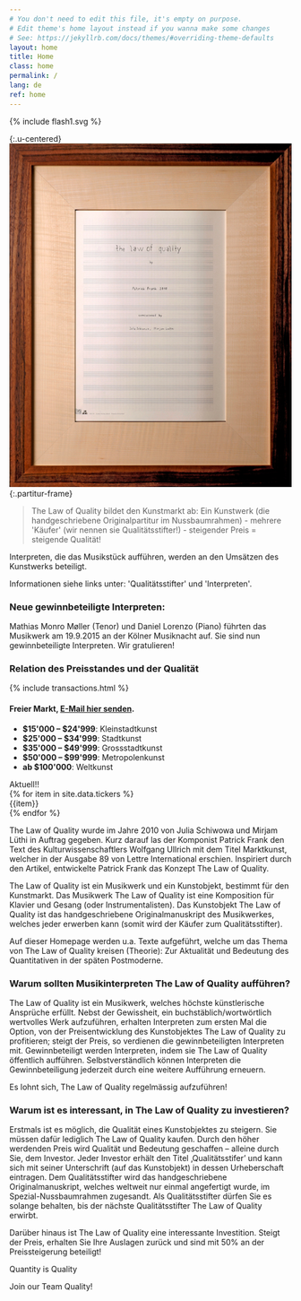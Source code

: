 ```yaml
---
# You don't need to edit this file, it's empty on purpose.
# Edit theme's home layout instead if you wanna make some changes
# See: https://jekyllrb.com/docs/themes/#overriding-theme-defaults
layout: home
title: Home
class: home
permalink: /
lang: de
ref: home
---
```

{% include flash1.svg %}

{:.u-centered}
![Partitur](/assets/img/partitur-rahmen.jpg){:.partitur-frame}

> The Law of Quality bildet den Kunstmarkt ab: Ein Kunstwerk (die handgeschriebene Originalpartitur im Nussbaumrahmen) - mehrere 'Käufer' (wir nennen sie Qualitätsstifter!) - steigender Preis = steigende Qualität!

Interpreten, die das Musikstück aufführen, werden an den Umsätzen des Kunstwerks beteiligt.

Informationen siehe links unter: 
'Qualitätsstifter' und 'Interpreten'.

### Neue gewinnbeteiligte Interpreten: 
Mathias Monro Møller (Tenor) und Daniel Lorenzo (Piano) führten das Musikwerk am 19.9.2015 an der Kölner Musiknacht auf. Sie sind nun gewinnbeteiligte Interpreten. Wir gratulieren!

### Relation des Preisstandes und der Qualität
{% include transactions.html %}


#### Freier Markt, [E-Mail hier senden](quality@patrickfrank.ch).

- **$15'000 – $24'999**: Kleinstadtkunst
- **$25'000 – $34'999**: Stadtkunst
- **$35'000 – $49'999**: Grossstadtkunst
- **$50'000 – $99'999**: Metropolenkunst
- **ab $100'000**: Weltkunst

<div class="ticker-wrap">
<div class="ticker">
  <div class="ticker__item">Aktuell!!</div>
    {% for item in site.data.tickers %}
  <div class="ticker__item">{{item}}</div>
    {% endfor %}
</div>
</div>

The Law of Quality wurde im Jahre 2010 von Julia Schiwowa und Mirjam Lüthi in Auftrag gegeben. Kurz darauf las der Komponist Patrick Frank den Text des Kulturwissenschaftlers Wolfgang Ullrich mit dem Titel Marktkunst, welcher in der Ausgabe 89 von Lettre International erschien. Inspiriert durch den Artikel, entwickelte Patrick Frank das Konzept The Law of Quality.

The Law of Quality ist ein Musikwerk und ein Kunstobjekt, bestimmt für den Kunstmarkt. Das Musikwerk The Law of Quality ist eine Komposition für Klavier und Gesang (oder Instrumentalisten). Das Kunstobjekt The Law of Quality ist das handgeschriebene Originalmanuskript des Musikwerkes, welches jeder erwerben kann (somit wird der Käufer zum Qualitätsstifter).

Auf dieser Homepage werden u.a. Texte aufgeführt, welche um das Thema von The Law of Quality kreisen (Theorie): Zur Aktualität und Bedeutung des Quantitativen in der späten Postmoderne.


### Warum sollten Musikinterpreten The Law of Quality aufführen?
The Law of Quality ist ein Musikwerk, welches höchste künstlerische Ansprüche erfüllt. Nebst der Gewissheit, ein buchstäblich/wortwörtlich wertvolles Werk aufzuführen, erhalten Interpreten zum ersten Mal die Option, von der Preisentwicklung des Kunstobjektes The Law of Quality zu profitieren; steigt der Preis, so verdienen die gewinnbeteiligten Interpreten mit. Gewinnbeteiligt werden Interpreten, indem sie The Law of Quality öffentlich aufführen. Selbstverständlich können Interpreten die Gewinnbeteiligung jederzeit durch eine weitere Aufführung erneuern.

Es lohnt sich, The Law of Quality regelmässig aufzuführen!

### Warum ist es interessant, in The Law of Quality zu investieren?
Erstmals ist es möglich, die Qualität eines Kunstobjektes zu steigern. Sie müssen dafür lediglich The Law of Quality kaufen. Durch den höher werdenden Preis wird Qualität und Bedeutung geschaffen – alleine durch Sie, dem Investor. Jeder Investor erhält den Titel ‚Qualitätsstifer’ und kann sich mit seiner Unterschrift (auf das Kunstobjekt) in dessen Urheberschaft eintragen. Dem Qualitätsstifter wird das handgeschriebene Originalmanuskript, welches weltweit nur einmal angefertigt wurde, im Spezial-Nussbaumrahmen zugesandt. Als Qualitätsstifter dürfen Sie es solange behalten, bis der nächste Qualitätsstifter The Law of Quality erwirbt.

Darüber hinaus ist The Law of Quality eine interessante Investition. Steigt der Preis, erhalten Sie Ihre Auslagen zurück und sind mit 50% an der Preissteigerung beteiligt!

Quantity is Quality

Join our Team Quality!

